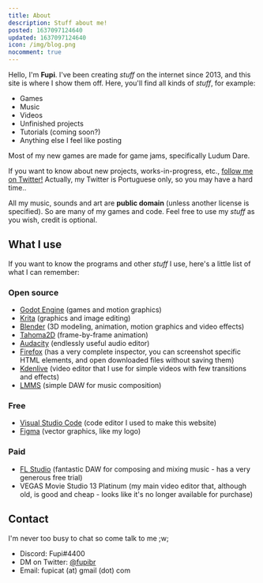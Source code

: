 ```yaml
---
title: About
description: Stuff about me!
posted: 1637097124640
updated: 1637097124640
icon: /img/blog.png
nocomment: true
---
```

<sobre-mim></sobre-mim>

Hello, I'm **Fupi**. I've been creating *stuff* on the internet since 2013, and this site is where I show them off. Here, you'll find all kinds of *stuff*, for example:

- Games
- Music
- Videos
- Unfinished projects
- Tutorials (coming soon?)
- Anything else I feel like posting

Most of my new games are made for game jams, specifically Ludum Dare.

If you want to know about new projects, works-in-progress, etc., [follow me on Twitter!](https://twitter.com/fupibr) Actually, my Twitter is Portuguese only, so you may have a hard time..

All my music, sounds and art are **public domain** (unless another license is specified). So are many of my games and code. Feel free to use my *stuff* as you wish, credit is optional.

## What I use

If you want to know the programs and other *stuff* I use, here's a little list of what I can remember:

### Open source

- [Godot Engine](https://godotengine.org/) (games and motion graphics)
- [Krita](https://krita.org/) (graphics and image editing)
- [Blender](https://www.blender.org/) (3D modeling, animation, motion graphics and video effects)
- [Tahoma2D](https://tahoma2d.org/) (frame-by-frame animation)
- [Audacity](https://www.audacityteam.org/) (endlessly useful audio editor)
- [Firefox](https://www.mozilla.org/en-US/firefox/new/) (has a very complete inspector, you can screenshot specific HTML elements, and open downloaded files without saving them)
- [Kdenlive](https://kdenlive.org/en/download/) (<span title="super unstable and bad actually sry ;n;">video editor</span> that I use for simple videos with few transitions and effects)
- [LMMS](https://lmms.io/) (simple DAW for music composition)

### Free

- [Visual Studio Code](https://code.visualstudio.com/) (code editor I used to make this website)
- [Figma](https://www.figma.com/) (vector graphics, like my logo)

### Paid

- [FL Studio](https://www.image-line.com/) (fantastic DAW for composing and mixing music - has a very generous free trial)
- VEGAS Movie Studio 13 Platinum (my main video editor that, although old, is good and cheap - looks like it's no longer available for purchase)

## Contact

I'm never too busy to chat so come talk to me ;w;

- Discord: Fupi#4400
- DM on Twitter: [@fupibr](https://twitter.com/fupibr)
- Email: fupicat (at) gmail (dot) com
